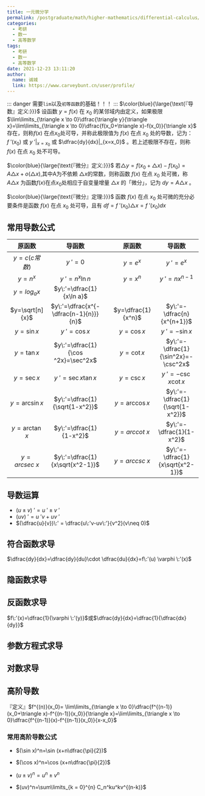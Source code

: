 ```yaml
---
title: 一元微分学
permalink: /postgraduate/math/higher-mathematics/differential-calculus/
categories: 
  - 考研
  - 数一
  - 高等数学
tags: 
  - 考研
  - 数一
  - 高等数学
date: 2021-12-23 13:11:20
author: 
  name: 诚城
  link: https://www.carveybunt.cn/user/profile/
---
```


::: danger
需要`lim`以及`初等函数`的基础！！！
:::
$\color{blue}{\large{\text{『导数』定义:}}}$ 设函数 $y=f(x)$ 在 $x_0$ 的某邻域内由定义，如果极限 $\lim\limits_{\triangle x \to 0}\dfrac{\triangle y}{\triangle x}=\lim\limits_{\triangle x \to 0}\dfrac{f(x_0+\triangle x)-f(x_0)}{\triangle x}$ 存在，则称$f(x)$ 在点$x_0$处可导，并称此极限值为 $f(x)$ 在点 $x_0$ 处的导数，记为： $f\:'(x_0)$ 或 $y\:'|_{x=x_0}$ 或 $\dfrac{dy}{dx}|_{x=x_0}$ 。若上述极限不存在，则称 $f(x)$ 在点 $x_0$ 处不可导。

$\color{blue}{\large{\text{『微分』定义:}}}$ 若$\triangle y=f(x_0+ \triangle x)-f(x_0) = A\triangle x + o(\triangle x)$,其中A为不依赖 $\triangle x$的常数，则称函数 $f(x)$ 在点 $x_0$ 处可微，称 $A\triangle x$ 为函数$f(x)$在点$x_0$处相应于自变量增量 $\triangle x$ 的「微分」，记为 $dy=A \triangle x$ 。

$\color{blue}{\large{\text{『微分』定理:}}}$ 函数 $f(x)$ 在点 $x_0$ 处可微的充分必要条件是函数 $f(x)$ 在点 $x_0$ 处可导，且有 $df=f\:'(x_0)\triangle x =f\:'(x_0)dx$
<!-- more -->
## 常用导数公式
|     原函数      |                导函数                 |     |       原函数       |               导函数                |
| :-------------: | :-----------------------------------: | --- | :----------------: | :---------------------------------: |
|  $y=c(c常数)$   |               $y\:'=0$                |     |      $y=e^x$       |             $y\:'=e^x$              |
|     $y=n^x$     |            $y\:'=n^x\ln n$            |     |      $y=x^n$       |           $y\:'=nx^{n-1}$           |
|   $y=log_ax$    |       $y\:'=\dfrac{1}{x\ln a}$        |
| $y=\sqrt[n]{x}$ | $y\:'=\dfrac{x^{-\dfrac{n-1}{n}}}{n}$ |     | $y=\dfrac{1}{x^n}$ |     $y\:'=-\dfrac{n}{x^{n+1}}$      |
|   $y=\sin x$    |             $y\:'=\cos x$             |     |     $y=\cos x$     |           $y\:'=-\sin x$            |
|   $y=\tan x$    |  $y\:'=\dfrac{1}{\cos ^2x}=\sec^2x$   |     |     $y=\cot x$     | $y\:'=-\dfrac{1}{\sin^2x}=-\csc^2x$ |
|   $y=\sec x$    |          $y\:'=\sec x\tan x$          |     |     $y=\csc x$     |        $y\:'=-\csc x \cot x$        |
|  $y=\arcsin x$  |    $y\:'=\dfrac{1}{\sqrt{1-x^2}}$     |     |   $y=\arccos x$    |   $y\:'=-\dfrac{1}{\sqrt{1-x^2}}$   |
|  $y=\arctan x$  |        $y\:'=\dfrac{1}{1-x^2}$        |     |   $y=arccot\:x$    |      $y\:'=-\dfrac{1}{1-x^2}$       |
|  $y=arcsec\:x$  |    $y\:'=\dfrac{1}{x\sqrt{x^2-1}}$    |     |   $y=arccsc\:x$    |  $y\:'=-\dfrac{1}{x\sqrt{x^2-1}}$   |
## 导数运算
* $(u\pm v)\:' = u\:' \pm v\:'$
* $(uv)\:' = u\:'v+uv\:'$
* $(\dfrac{u}{v})\:' = \dfrac{u\:'v-uv\:'}{v^2}(v\neq 0)$
## 符合函数求导
$\dfrac{dy}{dx}=\dfrac{dy}{du}\cdot \dfrac{du}{dx}=f\:'(u) \varphi \:'(x)$
## 隐函数求导
## 反函数求导
$f\:'(x)=\dfrac{1}{\varphi \:'(y)}$或$\dfrac{dy}{dx}=\dfrac{1}{\dfrac{dx}{dy}}$
## 参数方程式求导
## 对数求导
## 高阶导数
『定义』$f^{(n)}(x_0)= \lim\limits_{\triangle x \to 0}\dfrac{f^{(n-1)}(x_0+\triangle x)-f^{(n-1)}(x_0)}{\triangle x}=\lim\limits_{\triangle x \to 0}\dfrac{f^{(n-1)}(x)-f^{(n-1)}(x_0)}{x-x_0}$
### 常用高阶导数公式
* $(\sin x)^n=\sin (x+n\dfrac{\pi}{2})$
  
* $(\cos x)^n=\cos (x+n\dfrac{\pi}{2})$

* $(u\pm v)^n=u^n \pm v^n$

* $(uv)^n=\sum\limits_{k = 0}^{n} C_n^ku^kv^{(n-k)}$